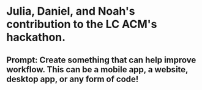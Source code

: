 # Julia, Daniel, and Noah's contribution to the LC ACM's hackathon.

## Prompt: Create something that can help improve workflow. This can be a mobile app, a website, desktop app, or any form of code!
